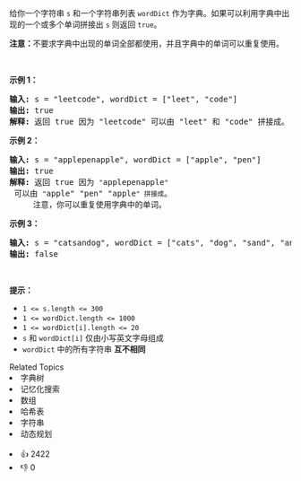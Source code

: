 <p>给你一个字符串 <code>s</code> 和一个字符串列表 <code>wordDict</code> 作为字典。如果可以利用字典中出现的一个或多个单词拼接出 <code>s</code>&nbsp;则返回 <code>true</code>。</p>

<p><strong>注意：</strong>不要求字典中出现的单词全部都使用，并且字典中的单词可以重复使用。</p>

<p>&nbsp;</p>

<p><strong>示例 1：</strong></p>

<pre>
<strong>输入:</strong> s = "leetcode", wordDict = ["leet", "code"]
<strong>输出:</strong> true
<strong>解释:</strong> 返回 true 因为 "leetcode" 可以由 "leet" 和 "code" 拼接成。
</pre>

<p><strong>示例 2：</strong></p>

<pre>
<strong>输入:</strong> s = "applepenapple", wordDict = ["apple", "pen"]
<strong>输出:</strong> true
<strong>解释:</strong> 返回 true 因为 <span><code>"</code></span>applepenapple<span><code>"</code></span> 可以由 <span><code>"</code></span>apple" "pen" "apple<span><code>" 拼接成</code></span>。
&nbsp;    注意，你可以重复使用字典中的单词。
</pre>

<p><strong>示例 3：</strong></p>

<pre>
<strong>输入:</strong> s = "catsandog", wordDict = ["cats", "dog", "sand", "and", "cat"]
<strong>输出:</strong> false
</pre>

<p>&nbsp;</p>

<p><strong>提示：</strong></p>

<ul> 
 <li><code>1 &lt;= s.length &lt;= 300</code></li> 
 <li><code>1 &lt;= wordDict.length &lt;= 1000</code></li> 
 <li><code>1 &lt;= wordDict[i].length &lt;= 20</code></li> 
 <li><code>s</code> 和 <code>wordDict[i]</code> 仅由小写英文字母组成</li> 
 <li><code>wordDict</code> 中的所有字符串 <strong>互不相同</strong></li> 
</ul>

<div><div>Related Topics</div><div><li>字典树</li><li>记忆化搜索</li><li>数组</li><li>哈希表</li><li>字符串</li><li>动态规划</li></div></div><br><div><li>👍 2422</li><li>👎 0</li></div>